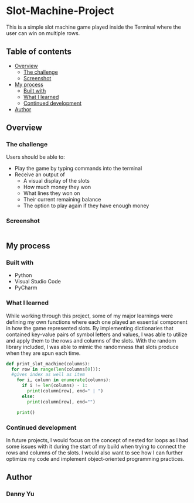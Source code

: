 # Slot-Machine-Project

This is a simple slot machine game played inside the Terminal where the user can win on multiple rows.

## Table of contents

- [Overview](#overview)
  - [The challenge](#the-challenge)
  - [Screenshot](#screenshot)
- [My process](#my-process)
  - [Built with](#built-with)
  - [What I learned](#what-i-learned)
  - [Continued development](#continued-development)
- [Author](#author)

## Overview

### The challenge

Users should be able to:

- Play the game by typing commands into the terminal
- Receive an output of
  - A visual display of the slots 
  - How much money they won
  - What lines they won on
  - Their current remaining balance
  - The option to play again if they have enough money

### Screenshot

![]()

## My process

### Built with

- Python
- Visual Studio Code
- PyCharm

### What I learned

While working through this project, some of my major learnings were defining my own functions where each one played an essential component in how the game represented slots. By implementing dictionaries that contained key-value pairs of symbol letters and values, I was able to utilize and apply them to the rows and columns of the slots. With the random library included, I was able to mimic the randomness that slots produce when they are spun each time.

```python
def print_slot_machine(columns):
  for row in range(len(columns[0])):
  #gives index as well as item
    for i, column in enumerate(columns):
      if i != len(columns) - 1:
        print(column[row], end=" | ")
      else:
        print(column[row], end="")

    print()
```

### Continued development

In future projects, I would focus on the concept of nested for loops as I had some issues with it during the start of my build when trying to connect the rows and columns of the slots. I would also want to see how I can further optimize my code and implement object-oriented programming practices.

## Author

### Danny Yu
